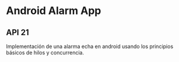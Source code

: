 # Android Alarm App
## API 21
Implementación de una alarma echa en android usando los principios básicos de hilos y concurrencia.
